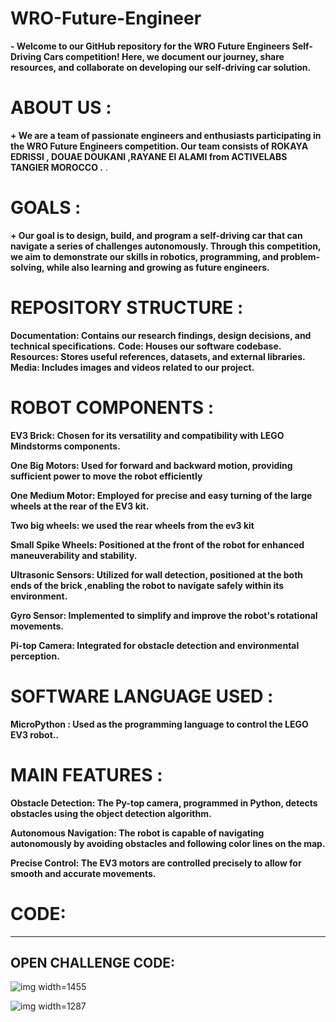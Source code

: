 # WRO-Future-Engineer
**- Welcome to our GitHub repository for the WRO Future Engineers Self-Driving Cars competition! Here, we document our journey, share resources, and collaborate on developing our self-driving car solution.**

# ABOUT US :

 **+ We are a team of passionate engineers and enthusiasts participating in the WRO Future Engineers competition. Our team consists of ROKAYA EDRISSI , DOUAE DOUKANI ,RAYANE El ALAMI  from ACTIVELABS TANGIER MOROCCO .**
.

# GOALS :
 
 **+ Our goal is to design, build, and program a self-driving car that can navigate a series of challenges autonomously. Through this competition, we aim to demonstrate our skills in robotics, programming, and problem-solving, while also learning and growing as future engineers.**

# REPOSITORY  STRUCTURE :

  **Documentation: Contains our research findings, design decisions, and technical specifications.**
  **Code: Houses our software codebase.**
  **Resources: Stores useful references, datasets, and external libraries.**
  **Media: Includes images and videos related to our project.**

# ROBOT COMPONENTS :
    
**EV3 Brick: Chosen for its versatility and compatibility with LEGO Mindstorms components.**
  
**One Big Motors: Used for forward and backward motion, providing sufficient power to move the robot efficiently**
  
**One Medium Motor: Employed for precise and easy turning of the large wheels at the rear of the EV3 kit.**

**Two big wheels: we used the rear wheels from the ev3 kit**
  
**Small Spike Wheels: Positioned at the front of the robot for enhanced maneuverability and stability.**

**Ultrasonic Sensors: Utilized for wall detection, positioned at the both ends of the brick ,enabling the robot to navigate safely within its environment.**
  
**Gyro Sensor: Implemented to simplify and improve the robot's rotational movements.**
  
**Pi-top Camera: Integrated for obstacle detection and environmental perception.**

# SOFTWARE LANGUAGE USED : 

**MicroPython : Used as the programming language to control the LEGO EV3 robot..**

# MAIN FEATURES : 

**Obstacle Detection: The Py-top camera, programmed in Python, detects obstacles using the object detection algorithm.**

**Autonomous Navigation: The robot is capable of navigating autonomously by avoiding obstacles and following color lines on the map.**

**Precise Control: The EV3 motors are controlled precisely to allow for smooth and accurate movements.**
# CODE:
---
## OPEN CHALLENGE CODE:

![img width=1455](https://github.com/edrissirokaya/WRO-Future-Engineer/assets/163671955/764615d5-563e-4b35-810f-c92070b5d59d)

![img width=1287](https://github.com/edrissirokaya/WRO-Future-Engineer/assets/163671955/2c918307-ca8c-4430-90e8-fc0c6a4edada)


